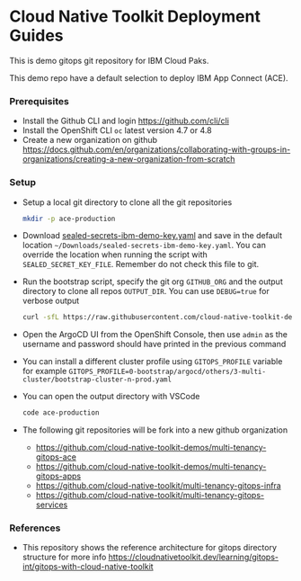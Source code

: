 # Cloud Native Toolkit Deployment Guides

This is demo gitops git repository for IBM Cloud Paks.

This demo repo have a default selection to deploy IBM App Connect (ACE).

### Prerequisites
- Install the Github CLI and login https://github.com/cli/cli
- Install the OpenShift CLI `oc` latest version 4.7 or 4.8
- Create a new organization on github https://docs.github.com/en/organizations/collaborating-with-groups-in-organizations/creating-a-new-organization-from-scratch


### Setup
- Setup a local git directory to clone all the git repositories
    ```bash
    mkdir -p ace-production
    ```


- Download [sealed-secrets-ibm-demo-key.yaml](https://bit.ly/demo-sealed-master) and save in the default location `~/Downloads/sealed-secrets-ibm-demo-key.yaml`. You can override the location when running the script with `SEALED_SECRET_KEY_FILE`. Remember do not check this file to git.

- Run the bootstrap script, specify the git org `GITHUB_ORG` and the output directory to clone all repos `OUTPUT_DIR`. You can use `DEBUG=true` for verbose output
    ```bash
    curl -sfL https://raw.githubusercontent.com/cloud-native-toolkit-demos/multi-tenancy-gitops-ace/ocp47-2021-2/scripts/bootstrap.sh | DEBUG=true GITHUB_ORG=<YOUR_GITHUB_ORG> OUTPUT_DIR=ace-production bash
    ```

- Open the ArgoCD UI from the OpenShift Console, then use `admin` as the username and password should have printed in the previous command

- You can install a different cluster profile using `GITOPS_PROFILE` variable for example `GITOPS_PROFILE=0-bootstrap/argocd/others/3-multi-cluster/bootstrap-cluster-n-prod.yaml`

- You can open the output directory with VSCode
    ```bash
    code ace-production
    ```

- The following git repositories will be fork into a new github organization
    - https://github.com/cloud-native-toolkit-demos/multi-tenancy-gitops-ace
    - https://github.com/cloud-native-toolkit-demos/multi-tenancy-gitops-apps
    - https://github.com/cloud-native-toolkit/multi-tenancy-gitops-infra
    - https://github.com/cloud-native-toolkit/multi-tenancy-gitops-services

### References
- This repository shows the reference architecture for gitops directory structure for more info https://cloudnativetoolkit.dev/learning/gitops-int/gitops-with-cloud-native-toolkit

